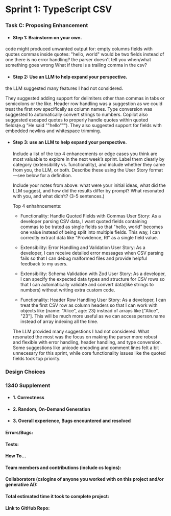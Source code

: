 # Sprint 1: TypeScript CSV

### Task C: Proposing Enhancement

- #### Step 1: Brainstorm on your own.
code might produced unwanted output for:
empty columns
fields with quotes
commas inside quotes: "hello, world" would be two fields instead of one
there is no error handling? the parser doesn't tell you when/what something goes wrong
What if there is a trailing comma in the csv?

- #### Step 2: Use an LLM to help expand your perspective.

the LLM suggested many features I had not considered.

They suggested adding support for delimiters other than commas in tabs or semicolons or the like. Header row handling was a suggestion as we could treat the first row specifically as column names. Type conversion was suggested to automatically convert strings to numbers. Copilot also suggested escaped quotes to properly handle quotes within quoted fields(e.g "He said ""hello"""). They also suggested support for fields with embedded newlins and whitespace trimming. 

- #### Step 3: use an LLM to help expand your perspective.

    Include a list of the top 4 enhancements or edge cases you think are most valuable to explore in the next week’s sprint. Label them clearly by category (extensibility vs. functionality), and include whether they came from you, the LLM, or both. Describe these using the User Story format—see below for a definition. 

    Include your notes from above: what were your initial ideas, what did the LLM suggest, and how did the results differ by prompt? What resonated with you, and what didn’t? (3-5 sentences.) 

    Top 4 enhahncements:
    - Functionality: Handle Quoted Fields with Commas
    User Story: As a developer parsing CSV data, I want quoted fields containing commas to be trated as single fields so that "hello, world" becomes one value instead of being split into multiple fields. This way, I can correctly extract data like "Providence, RI" as a single field value.

    - Extensibility: Error Handling and Validation
    User Story: As a developer, I can receive detailed error messages when CSV parsing fails so that I can debug malformed files and provide helpful feedback to my users.

    - Extensibility: Schema Validation with Zod
    User Story: As a developer, I can specify the expected data types and structure for CSV rows so that I can automatically validate and convert data(like strings to numbers) without writing extra custom code.

    - Functionality: Header Row Handling
    User Story: As a developer, I can treat the first CSV row as column headers so that I can work with objects like {name: "Alice", age: 23} instead of arrays like ["Alice", "23"]. This will be much more useful as we can access person.name instead of array indexing all the time.


    The LLM provided many suggestions I had not considered. What resonated the most was the focus on making the parser more robust and flexible with error handling, header handling, and type conversion. Some suggestions like unicode encoding and comment lines felt a bit unnecesary for this sprint, while core functionality issues like the quoted fields took top priority.

### Design Choices

### 1340 Supplement

- #### 1. Correctness

- #### 2. Random, On-Demand Generation

- #### 3. Overall experience, Bugs encountered and resolved
#### Errors/Bugs:
#### Tests:
#### How To…

#### Team members and contributions (include cs logins):

#### Collaborators (cslogins of anyone you worked with on this project and/or generative AI):
#### Total estimated time it took to complete project:
#### Link to GitHub Repo:  
